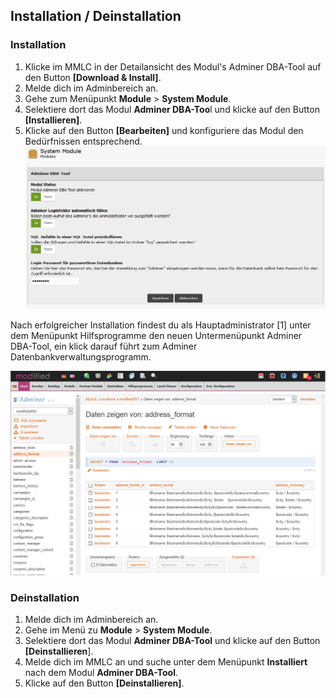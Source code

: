 ## Installation  / Deinstallation

### Installation
1. Klicke im MMLC in der Detailansicht des Modul's Adminer DBA-Tool auf den Button **[Download & Install]**.
1. Melde dich im Adminbereich an.
1. Gehe zum Menüpunkt  **Module** > **System Module**.
1. Selektiere dort das Modul **Adminer DBA-Too**l und klicke auf den Button **[Installieren]**.
1. Klicke auf den Button **[Bearbeiten]** und konfiguriere das Modul den Bedürfnissen entsprechend.
![](https://github.com/hpzeller/adminer-dba-tool/blob/master/images/admin_adminer_dba_tool_1.png)

Nach erfolgreicher Installation findest du als Hauptadministrator [1] unter dem Menüpunkt Hilfsprogramme den neuen Untermenüpunkt Adminer DBA-Tool, ein klick darauf führt zum Adminer Datenbankverwaltungsprogramm.

![](https://github.com/hpzeller/adminer-dba-tool/blob/master/images/admin_adminer_dba_tool_2.png)

### Deinstallation
1. Melde dich im Adminbereich an.
1. Gehe im Menü zu **Module** > **System Module**.
1. Selektiere dort das Modul **Adminer DBA-Tool** und klicke auf den Button **[Deinstallieren**].
1. Melde dich im MMLC an und suche unter dem Menüpunkt **Installiert** nach dem Modul **Adminer DBA-Tool**.
1. Klicke auf den Button **[Deinstallieren]**.
